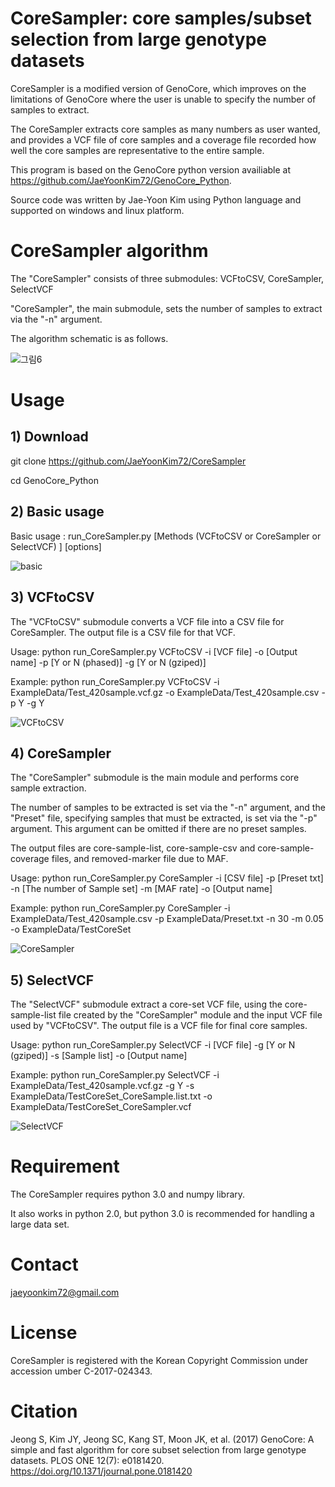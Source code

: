 # CoreSampler: core samples/subset selection from large genotype datasets

CoreSampler is a modified version of GenoCore, which improves on the limitations of GenoCore where the user is unable to specify the number of samples to extract.

The CoreSampler extracts core samples as many numbers as user wanted, and provides a VCF file of core samples and a coverage file recorded how well the core samples are representative to the entire sample.

This program is based on the GenoCore python version availiable at https://github.com/JaeYoonKim72/GenoCore_Python.

Source code was written by Jae-Yoon Kim using Python language and supported on windows and linux platform.


# CoreSampler algorithm

The "CoreSampler" consists of three submodules: VCFtoCSV, CoreSampler, SelectVCF

"CoreSampler", the main submodule, sets the number of samples to extract via the "-n" argument.

The algorithm schematic is as follows.

![그림6](https://user-images.githubusercontent.com/49300659/63860495-34f97180-c9e4-11e9-873d-3f5c69b9ea1c.png)


# Usage

## 1) Download

git clone https://github.com/JaeYoonKim72/CoreSampler

cd GenoCore_Python


## 2) Basic usage

Basic usage : run_CoreSampler.py [Methods (VCFtoCSV or CoreSampler or SelectVCF) ] [options]

![basic](https://user-images.githubusercontent.com/49300659/63917240-25763900-ca75-11e9-8bbf-2603ae7d0109.png)


## 3) VCFtoCSV
The "VCFtoCSV" submodule converts a VCF file into a CSV file for CoreSampler. The output file is a CSV file for that VCF.

Usage: python run_CoreSampler.py VCFtoCSV -i [VCF file] -o [Output name] -p [Y or N (phased)] -g [Y or N (gziped)]

Example: python run_CoreSampler.py VCFtoCSV -i ExampleData/Test_420sample.vcf.gz -o ExampleData/Test_420sample.csv -p Y -g Y

![VCFtoCSV](https://user-images.githubusercontent.com/49300659/63917251-2e670a80-ca75-11e9-8bd6-9d3dd93e5222.png)

## 4) CoreSampler
The "CoreSampler" submodule is the main module and performs core sample extraction. 

The number of samples to be extracted is set via the "-n" argument, and the "Preset" file, specifying samples that must be extracted, is set via the "-p" argument. This argument can be omitted if there are no preset samples.

The output files are core-sample-list, core-sample-csv and core-sample-coverage files, and removed-marker file due to MAF.

Usage: python run_CoreSampler.py CoreSampler -i [CSV file] -p [Preset txt] -n [The number of Sample set] -m [MAF rate] -o [Output name]

Example: python run_CoreSampler.py CoreSampler -i ExampleData/Test_420sample.csv -p ExampleData/Preset.txt -n 30 -m 0.05 -o ExampleData/TestCoreSet

![CoreSampler](https://user-images.githubusercontent.com/49300659/63917265-3626af00-ca75-11e9-9645-59a2395a33ba.png)

## 5) SelectVCF
The "SelectVCF" submodule extract a core-set VCF file, using the core-sample-list file created by the "CoreSampler" module and the input VCF file used by "VCFtoCSV". The output file is a VCF file for final core samples.

Usage: python run_CoreSampler.py SelectVCF -i [VCF file] -g [Y or N (gziped)] -s [Sample list] -o [Output name]

Example: python run_CoreSampler.py SelectVCF -i ExampleData/Test_420sample.vcf.gz -g Y -s ExampleData/TestCoreSet_CoreSample.list.txt -o ExampleData/TestCoreSet_CoreSampler.vcf

![SelectVCF](https://user-images.githubusercontent.com/49300659/63917279-3de65380-ca75-11e9-9d6c-679830e4676b.png)


# Requirement

The CoreSampler requires python 3.0 and numpy library.

It also works in python 2.0, but python 3.0 is recommended for handling a large data set.


# Contact

jaeyoonkim72@gmail.com


# License

CoreSampler is registered with the Korean Copyright Commission under accession umber C-2017-024343.


# Citation

Jeong S, Kim JY, Jeong SC, Kang ST, Moon JK, et al. (2017) GenoCore: A simple and fast algorithm for core subset selection from large genotype datasets. PLOS ONE 12(7): e0181420. https://doi.org/10.1371/journal.pone.0181420
